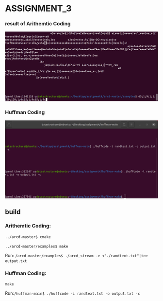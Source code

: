 # **ASSIGNMENT_3**
### **result of Arithemtic Coding**
![image](./0.PNG)
### **Huffman Coding**
![image](./1.PNG)
## **build**
### **Arithemtic Coding:**

```../arcd-master$ cmake```

```../arcd-master/examples$ make```

Run:
```/arcd-master/examples$ ./arcd_stream -e <"./randtext.txt"|tee output.txt```

### **Huffman Coding:**

```make```

Run:```/huffman-main$ ./huffcode -i randtext.txt -o output.txt -c```